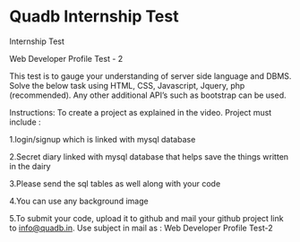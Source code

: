 # Quadb Internship Test
Internship Test


Web Developer Profile Test - 2

This test is to gauge your understanding of server side language and DBMS. Solve the below task using HTML, CSS, Javascript, Jquery, php (recommended). Any other additional API’s such as bootstrap can be used.

Instructions:
To create a project as explained in the video. Project must include :

1.login/signup which is linked with mysql database

2.Secret diary linked with mysql database that helps save the things written in the dairy

3.Please send the sql tables as well along with your code

4.You can use any background image

5.To submit your code, upload it to github and mail your github project link to info@quadb.in. Use subject in mail as :  Web Developer Profile Test-2
